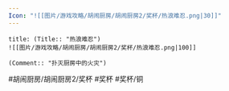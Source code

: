 ```yaml
---
Icon: "![[图片/游戏攻略/胡闹厨房/胡闹厨房2/奖杯/热浪难忍.png|30]]"
---
```

```ad-common-bronze-trophy
title: (Title:: "热浪难忍")
![[图片/游戏攻略/胡闹厨房/胡闹厨房2/奖杯/热浪难忍.png|100]]

(Comment:: "扑灭厨房中的火灾")
```

#胡闹厨房/胡闹厨房2/奖杯 #奖杯 #奖杯/铜

